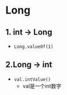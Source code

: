 # Long

## 1. int -> Long

* `Long.valueOf(1)`

## 2.Long -> int

* `val.intValue()`
  * val是一个int数字

